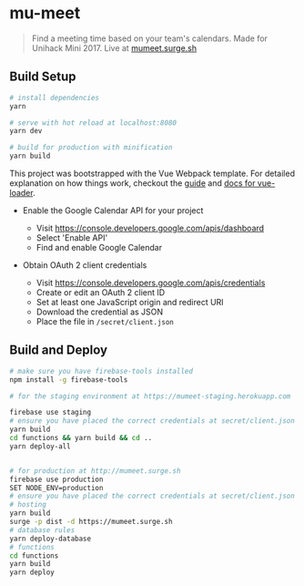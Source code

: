 # mu-meet

> Find a meeting time based on your team's calendars. Made for Unihack Mini 2017. Live at [mumeet.surge.sh](mumeet.surge.sh)

## Build Setup

``` bash
# install dependencies
yarn

# serve with hot reload at localhost:8080
yarn dev

# build for production with minification
yarn build
```
This project was bootstrapped with the Vue Webpack template. For detailed explanation on how things work, checkout the [guide](http://vuejs-templates.github.io/webpack/) and [docs for vue-loader](http://vuejs.github.io/vue-loader).

- Enable the Google Calendar API for your project
  - Visit https://console.developers.google.com/apis/dashboard
  - Select 'Enable API'
  - Find and enable Google Calendar

- Obtain OAuth 2 client credentials
  - Visit https://console.developers.google.com/apis/credentials
  - Create or edit an OAuth 2 client ID
  - Set at least one JavaScript origin and redirect URI
  - Download the credential as JSON
  - Place the file in `/secret/client.json`

## Build and Deploy

```bash
# make sure you have firebase-tools installed
npm install -g firebase-tools

# for the staging environment at https://mumeet-staging.herokuapp.com

firebase use staging
# ensure you have placed the correct credentials at secret/client.json
yarn build
cd functions && yarn build && cd ..
yarn deploy-all


# for production at http://mumeet.surge.sh
firebase use production
SET NODE_ENV=production
# ensure you have placed the correct credentials at secret/client.json
# hosting
yarn build
surge -p dist -d https://mumeet.surge.sh
# database rules
yarn deploy-database
# functions
cd functions
yarn build
yarn deploy
```
